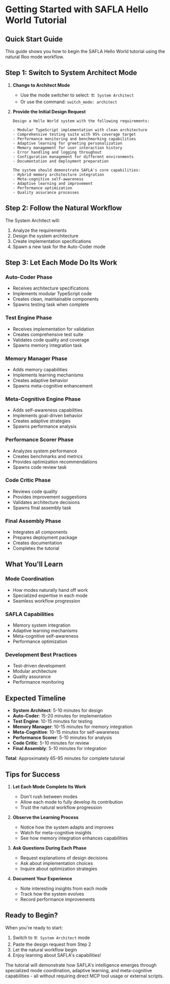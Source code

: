 # Getting Started with SAFLA Hello World Tutorial

## Quick Start Guide

This guide shows you how to begin the SAFLA Hello World tutorial using the natural Roo mode workflow.

## Step 1: Switch to System Architect Mode

1. **Change to Architect Mode**
   - Use the mode switcher to select: `🏗️ System Architect`
   - Or use the command: `switch_mode: architect`

2. **Provide the Initial Design Request**
   ```
   Design a Hello World system with the following requirements:
   
   - Modular TypeScript implementation with clean architecture
   - Comprehensive testing suite with 95% coverage target
   - Performance monitoring and benchmarking capabilities
   - Adaptive learning for greeting personalization
   - Memory management for user interaction history
   - Error handling and logging throughout
   - Configuration management for different environments
   - Documentation and deployment preparation
   
   The system should demonstrate SAFLA's core capabilities:
   - Hybrid memory architecture integration
   - Meta-cognitive self-awareness
   - Adaptive learning and improvement
   - Performance optimization
   - Quality assurance processes
   ```

## Step 2: Follow the Natural Workflow

The System Architect will:
1. Analyze the requirements
2. Design the system architecture
3. Create implementation specifications
4. Spawn a new task for the Auto-Coder mode

## Step 3: Let Each Mode Do Its Work

### Auto-Coder Phase
- Receives architecture specifications
- Implements modular TypeScript code
- Creates clean, maintainable components
- Spawns testing task when complete

### Test Engine Phase
- Receives implementation for validation
- Creates comprehensive test suite
- Validates code quality and coverage
- Spawns memory integration task

### Memory Manager Phase
- Adds memory capabilities
- Implements learning mechanisms
- Creates adaptive behavior
- Spawns meta-cognitive enhancement

### Meta-Cognitive Engine Phase
- Adds self-awareness capabilities
- Implements goal-driven behavior
- Creates adaptive strategies
- Spawns performance analysis

### Performance Scorer Phase
- Analyzes system performance
- Creates benchmarks and metrics
- Provides optimization recommendations
- Spawns code review task

### Code Critic Phase
- Reviews code quality
- Provides improvement suggestions
- Validates architecture decisions
- Spawns final assembly task

### Final Assembly Phase
- Integrates all components
- Prepares deployment package
- Creates documentation
- Completes the tutorial

## What You'll Learn

### Mode Coordination
- How modes naturally hand off work
- Specialized expertise in each mode
- Seamless workflow progression

### SAFLA Capabilities
- Memory system integration
- Adaptive learning mechanisms
- Meta-cognitive self-awareness
- Performance optimization

### Development Best Practices
- Test-driven development
- Modular architecture
- Quality assurance
- Performance monitoring

## Expected Timeline

- **System Architect**: 5-10 minutes for design
- **Auto-Coder**: 15-20 minutes for implementation
- **Test Engine**: 10-15 minutes for testing
- **Memory Manager**: 10-15 minutes for memory integration
- **Meta-Cognitive**: 10-15 minutes for self-awareness
- **Performance Scorer**: 5-10 minutes for analysis
- **Code Critic**: 5-10 minutes for review
- **Final Assembly**: 5-10 minutes for integration

**Total**: Approximately 65-95 minutes for complete tutorial

## Tips for Success

1. **Let Each Mode Complete Its Work**
   - Don't rush between modes
   - Allow each mode to fully develop its contribution
   - Trust the natural workflow progression

2. **Observe the Learning Process**
   - Notice how the system adapts and improves
   - Watch for meta-cognitive insights
   - See how memory integration enhances capabilities

3. **Ask Questions During Each Phase**
   - Request explanations of design decisions
   - Ask about implementation choices
   - Inquire about optimization strategies

4. **Document Your Experience**
   - Note interesting insights from each mode
   - Track how the system evolves
   - Record performance improvements

## Ready to Begin?

When you're ready to start:

1. Switch to `🏗️ System Architect` mode
2. Paste the design request from Step 2
3. Let the natural workflow begin
4. Enjoy learning about SAFLA's capabilities!

The tutorial will demonstrate how SAFLA's intelligence emerges through specialized mode coordination, adaptive learning, and meta-cognitive capabilities - all without requiring direct MCP tool usage or external scripts.